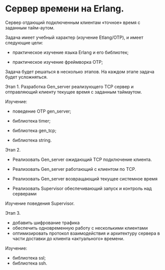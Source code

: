 Сервер времени на Erlang.
=========================

Сервер отдающий подключенным клиентам «точное» время с заданным тайм-аутом. 

Задача имеет учебный характер (изучение Etlang/OTP), и имеет следующие цели:

- практическое изучение языка Erlang и его библиотек;

- практическое изучение фреймворка OTP;

Задача будет решаться в несколько этапов. На каждом этапе задача будет усложняться. 

Этап 1. Разработка Gen_server реализующего ТCP сервер и отправляющий клиенту текущее время с заданным таймаутом.

Изучение:

- поведение ОТР gen_server;

- библиотека timer;

- библиотека gen_tcp;

- библиотека string.

Этап 2.

- Реализовать Gen_server ожидающий ТCP подключение клиента.

- Реализовать Gen_server работающий с клиентом по ТCP.

- Реализовать Gen_server возвращающий текущее системное время

- Реализовать Supervisor обеспечивающий запуск и контроль над серверами

Изучение поведения Supervisor.

Этап 3.

- добавить шифрование трафика
- обеспечить одновременную работу с несколькими клиентами
- оптимизировать протокол взаимодействия и архитектуру сервера в части доставки до клиента «актуального» времени.

Изучение:

- библиотека ssl;
- библиотека ssh.

